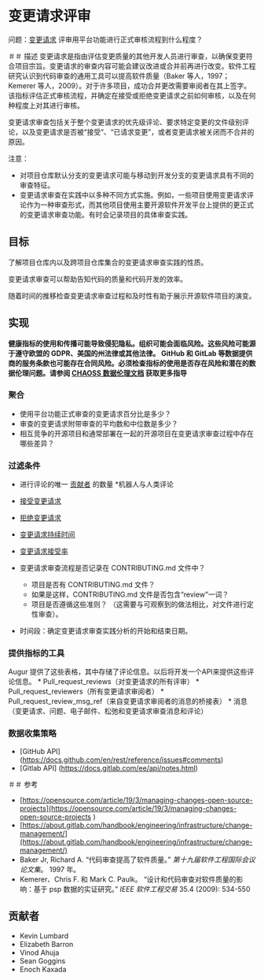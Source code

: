 # 变更请求评审

问题：[变更请求](https://chaoss.community/metric-change-requests/) 评审用平台功能进行正式审核流程到什么程度？

＃＃ 描述
变更请求是指由评估变更质量的其他开发人员进行审查，以确保变更符合项目宗旨。变更请求的审查内容可能会建议改进或合并前再进行改变。软件工程研究认识到代码审查的通用工具可以提高软件质量（Baker 等人，1997；Kemerer 等人，2009）。对于许多项目，成功合并更改需要审阅者在其上签字。该指标评估正式审核流程，并确定在接受或拒绝变更请求之前如何审核，以及在何种程度上对其进行审核。


变更请求审查包括关于整个变更请求的优先级评论、要求特定变更的文件级别评论，以及变更请求是否被“接受”、“已请求变更”，或者变更请求被关闭而不合并的原因。

注意：
* 对项目仓库默认分支的变更请求可能与移动到开发分支的变更请求具有不同的审查特征。
* 变更请求审查在实践中以多种不同方式实施。例如，一些项目使用变更请求评论作为一种审查形式，而其他项目使用主要开源软件开发平台上提供的更正式的变更请求审查功能。有时会记录项目的具体审查实践。

## 目标
了解项目仓库内以及跨项目仓库集合的变更请求审查实践的性质。

变更请求审查可以帮助告知代码的质量和代码开发的效率。

随着时间的推移检查变更请求审查过程和及时性有助于展示开源软件项目的演变。

## 实现
__健康指标的使用和传播可能导致侵犯隐私。组织可能会面临风险。这些风险可能源于遵守欧盟的 GDPR、美国的州法律或其他法律。 GitHub 和 GitLab 等数据提供商的服务条款也可能存在合同风险。必须检查指标的使用是否存在风险和潜在的数据伦理问题。请参阅 [CHAOSS 数据伦理文档](https://github.com/chaoss/metrics/blob/main/resources) 获取更多指导__

### 聚合

* 使用平台功能正式审查的变更请求百分比是多少？
* 审查的变更请求附带审查的平均数和中位数是多少？
* 相互竞争的开源项目和通常部署在一起的开源项目在变更请求审查过程中存在哪些差异？

### 过滤条件
* 进行评论的唯一 [贡献者](https://chaoss.community/metric-contributors/) 的数量
*机器人与人类评论
* [接受变更请求](https://chaoss.community/metric-change-requests-accepted/)
* [拒绝变更请求](https://chaoss.community/metric-change-requests-declined/)
* [变更请求持续时间](https://chaoss.community/metric-change-requests-duration/)
* [变更请求接受率]([https://chaoss.community/metric-change-request-acceptance-ratio/](https://chaoss.community/metric-change-request-acceptance-ratio/))

* 变更请求审查流程是否记录在 CONTRIBUTING.md 文件中？
    * 项目是否有 CONTRIBUTING.md 文件？
    * 如果是这样，CONTRIBUTING.md 文件是否包含“review”一词？
    * 项目是否遵循这些准则？ （这需要与可观察到的做法相比，对文件进行定性审查）。
* 时间段：确定变更请求审查实践分析的开始和结束日期。



### 提供指标的工具
Augur 提供了这些表格，其中存储了评论信息。以后将开发一个API来提供这些评论信息。
    * Pull_request_reviews（对变更请求的所有评审）
    * Pull_request_reviewers（所有变更请求审阅者）
    * Pull_request_review_msg_ref（来自变更请求审阅者的消息的桥接表）
    * 消息（变更请求、问题、电子邮件、松弛和变更请求审查消息和评论）


### 数据收集策略
* [GitHub API] (https://docs.github.com/en/rest/reference/issues#comments)
* [Gitlab API] (https://docs.gitlab.com/ee/api/notes.html)


＃＃ 参考
* [https://opensource.com/article/19/3/managing-changes-open-source-projects](https://opensource.com/article/19/3/managing-changes-open-source-projects )
* [https://about.gitlab.com/handbook/engineering/infrastructure/change-management/](https://about.gitlab.com/handbook/engineering/infrastructure/change-management/)
* Baker Jr, Richard A. “代码审查提高了软件质量。” _第十九届软件工程国际会议论文集_。 1997 年。
* Kemerer、Chris F. 和 Mark C. Paulk。 “设计和代码审查对软件质量的影响：基于 psp 数据的实证研究。” _IEEE 软件工程交易_ 35.4 (2009): 534-550

## 贡献者
* Kevin Lumbard
* Elizabeth Barron
* Vinod Ahuja
* Sean Goggins
* Enoch Kaxada

